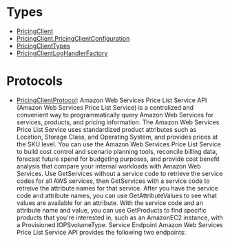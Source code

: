 # Types

  - [PricingClient](/aws-sdk-swift/reference/0.x/AWSPricing/PricingClient)
  - [PricingClient.PricingClientConfiguration](/aws-sdk-swift/reference/0.x/AWSPricing/PricingClient_PricingClientConfiguration)
  - [PricingClientTypes](/aws-sdk-swift/reference/0.x/AWSPricing/PricingClientTypes)
  - [PricingClientLogHandlerFactory](/aws-sdk-swift/reference/0.x/AWSPricing/PricingClientLogHandlerFactory)

# Protocols

  - [PricingClientProtocol](/aws-sdk-swift/reference/0.x/AWSPricing/PricingClientProtocol):
    Amazon Web Services Price List Service API (Amazon Web Services Price List Service) is a centralized and convenient way to programmatically query Amazon Web Services for services, products, and pricing information. The Amazon Web Services Price List Service uses standardized product attributes such as Location, Storage Class, and Operating System, and provides prices at the SKU level. You can use the Amazon Web Services Price List Service to build cost control and scenario planning tools, reconcile billing data, forecast future spend for budgeting purposes, and provide cost benefit analysis that compare your internal workloads with Amazon Web Services. Use GetServices without a service code to retrieve the service codes for all AWS services, then GetServices with a service code to retreive the attribute names for that service. After you have the service code and attribute names, you can use GetAttributeValues to see what values are available for an attribute. With the service code and an attribute name and value, you can use GetProducts to find specific products that you're interested in, such as an AmazonEC2 instance, with a Provisioned IOPSvolumeType. Service Endpoint Amazon Web Services Price List Service API provides the following two endpoints:
